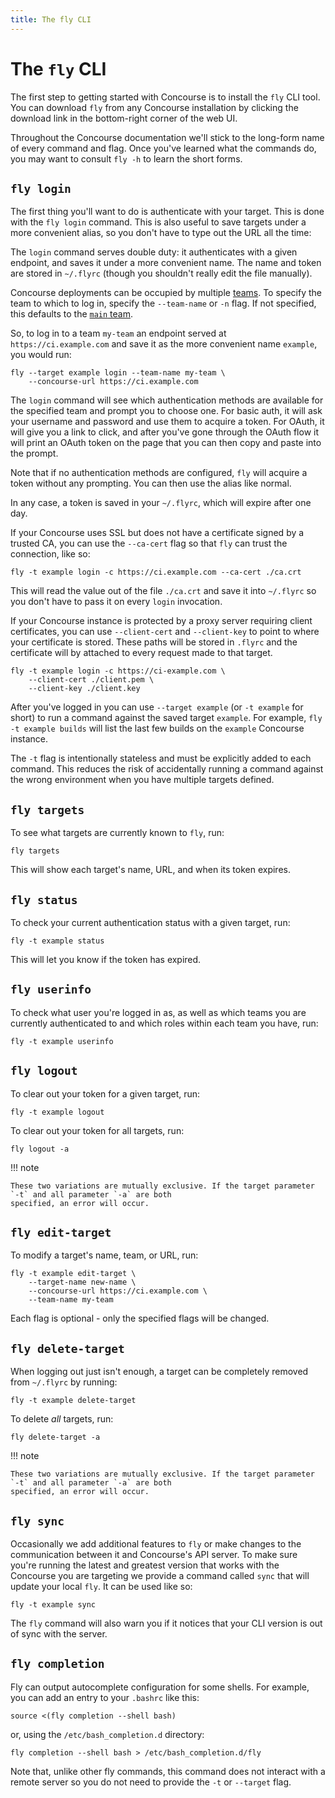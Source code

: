 ```yaml
---
title: The fly CLI
---
```


# The `fly` CLI

The first step to getting started with Concourse is to install the `fly` CLI tool. You can download `fly` from any
Concourse installation by clicking the download link in the bottom-right corner of the web UI.

Throughout the Concourse documentation we'll stick to the long-form name of every command and flag. Once you've learned
what the commands do, you may want to consult `fly -h` to learn the short forms.

## `fly login`

The first thing you'll want to do is authenticate with your target. This is done with the `fly login` command. This is
also useful to save targets under a more convenient alias, so you don't have to type out the URL all the time:

The `login` command serves double duty: it authenticates with a given endpoint, and saves it under a more convenient
name. The name and token are stored in `~/.flyrc` (though you shouldn't really edit the file manually).

Concourse deployments can be occupied by multiple [teams](auth-and-teams/index.md). To specify the team to which to
log in, specify the `--team-name` or `-n` flag. If not specified, this defaults to the [
`main` team](auth-and-teams/main-team.md).

So, to log in to a team `my-team` an endpoint served at `https://ci.example.com` and save it as the more convenient name
`example`, you would run:

```shell
fly --target example login --team-name my-team \
    --concourse-url https://ci.example.com
```

The `login` command will see which authentication methods are available for the specified team and prompt you to choose
one. For basic auth, it will ask your username and password and use them to acquire a token. For OAuth, it will give you
a link to click, and after you've gone through the OAuth flow it will print an OAuth token on the page that you can then
copy and paste into the prompt.

Note that if no authentication methods are configured, `fly` will acquire a token without any prompting. You can then
use the alias like normal.

In any case, a token is saved in your `~/.flyrc`, which will expire after one day.

If your Concourse uses SSL but does not have a certificate signed by a trusted CA, you can use the `--ca-cert` flag so
that `fly` can trust the connection, like so:

```shell
fly -t example login -c https://ci.example.com --ca-cert ./ca.crt
```

This will read the value out of the file `./ca.crt` and save it into `~/.flyrc` so you don't have to pass it on every
`login` invocation.

If your Concourse instance is protected by a proxy server requiring client certificates, you can use `--client-cert` and
`--client-key` to point to where your certificate is stored. These paths will be stored in `.flyrc` and the certificate
will by attached to every request made to that target.

```shell
fly -t example login -c https://ci-example.com \
    --client-cert ./client.pem \
    --client-key ./client.key
```

After you've logged in you can use `--target example` (or `-t example` for short) to run a command against the saved
target `example`. For example, `fly -t example builds` will list the last few builds on the `example` Concourse
instance.

The `-t` flag is intentionally stateless and must be explicitly added to each command. This reduces the risk of
accidentally running a command against the wrong environment when you have multiple targets defined.

## `fly targets`

To see what targets are currently known to `fly`, run:

```shell
fly targets
```

This will show each target's name, URL, and when its token expires.

## `fly status`

To check your current authentication status with a given target, run:

```shell
fly -t example status
```

This will let you know if the token has expired.

## `fly userinfo`

To check what user you're logged in as, as well as which teams you are currently authenticated to and which roles within
each team you have, run:

```shell
fly -t example userinfo
```

## `fly logout`

To clear out your token for a given target, run:

```shell
fly -t example logout
```

To clear out your token for all targets, run:

```shell
fly logout -a
```

!!! note

    These two variations are mutually exclusive. If the target parameter `-t` and all parameter `-a` are both 
    specified, an error will occur.

## `fly edit-target`

To modify a target's name, team, or URL, run:

```shell
fly -t example edit-target \
    --target-name new-name \
    --concourse-url https://ci.example.com \
    --team-name my-team
```

Each flag is optional - only the specified flags will be changed.

## `fly delete-target`

When logging out just isn't enough, a target can be completely removed from `~/.flyrc` by running:

```shell
fly -t example delete-target
```

To delete _all_ targets, run:

```shell
fly delete-target -a
```

!!! note

    These two variations are mutually exclusive. If the target parameter `-t` and all parameter `-a` are both 
    specified, an error will occur.

## `fly sync`

Occasionally we add additional features to `fly` or make changes to the communication between it and Concourse's API
server. To make sure you're running the latest and greatest version that works with the Concourse you are targeting we
provide a command called `sync` that will update your local `fly`. It can be used like so:

```shell
fly -t example sync
```

The `fly` command will also warn you if it notices that your CLI version is out of sync with the server.

## `fly completion`

Fly can output autocomplete configuration for some shells. For example, you can add an entry to your `.bashrc` like
this:

```shell
source <(fly completion --shell bash)
```

or, using the `/etc/bash_completion.d` directory:

```shell
fly completion --shell bash > /etc/bash_completion.d/fly
```

Note that, unlike other fly commands, this command does not interact with a remote server so you do not need to provide
the `-t` or `--target` flag.

